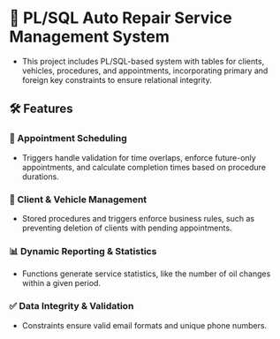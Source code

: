 # 🚗 PL/SQL Auto Repair Service Management System
- This project includes PL/SQL-based system with tables for clients, vehicles, procedures, and appointments, incorporating primary and foreign key constraints to ensure relational integrity.

## 🛠️ Features
### 📅 Appointment Scheduling
- Triggers handle validation for time overlaps, enforce future-only appointments, and calculate completion times based on procedure durations.

### 👥 Client & Vehicle Management
-  Stored procedures and triggers enforce business rules, such as preventing deletion of clients with pending appointments.
  
### 📊 Dynamic Reporting & Statistics
- Functions generate service statistics, like the number of oil changes within a given period.

### ✅ Data Integrity & Validation
- Constraints ensure valid email formats and unique phone numbers.
